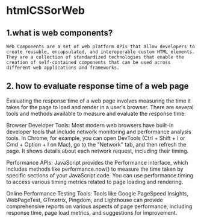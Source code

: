 # htmlCSSorWeb

## 1.what is web components? 

    Web Components are a set of web platform APIs that allow developers to create reusable, encapsulated, and interoperable custom HTML elements. They are a collection of standardized technologies that enable the creation of self-contained components that can be used across different web applications and frameworks.
    
## 2. how to evaluate response time of a web page
Evaluating the response time of a web page involves measuring the time it takes for the page to load and render in a user's browser. There are several tools and methods available to measure and evaluate the response time:

Browser Developer Tools:
Most modern web browsers have built-in developer tools that include network monitoring and performance analysis tools.
In Chrome, for example, you can open DevTools (Ctrl + Shift + I or Cmd + Option + I on Mac), go to the "Network" tab, and then refresh the page. It shows details about each network request, including their timing.

Performance APIs:
JavaScript provides the Performance interface, which includes methods like performance.now() to measure the time taken by specific sections of your JavaScript code.
You can use performance.timing to access various timing metrics related to page loading and rendering.

Online Performance Testing Tools:
Tools like Google PageSpeed Insights, WebPageTest, GTmetrix, Pingdom, and Lighthouse can provide comprehensive reports on various aspects of page performance, including response time, page load metrics, and suggestions for improvement.

